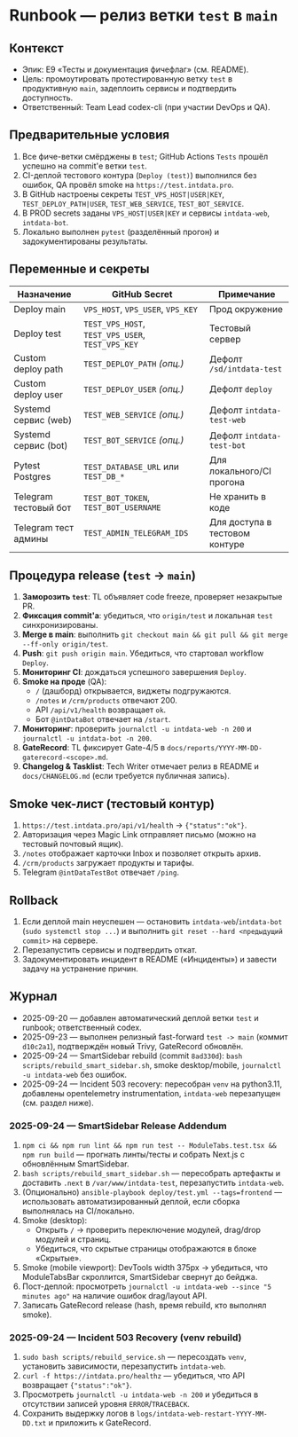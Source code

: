 # Runbook — релиз ветки `test` в `main`

## Контекст
- Эпик: E9 «Тесты и документация фичефлаг» (см. README).
- Цель: промоутировать протестированную ветку `test` в продуктивную `main`, задеплоить сервисы и подтвердить доступность.
- Ответственный: Team Lead codex-cli (при участии DevOps и QA).

## Предварительные условия
1. Все фиче-ветки смёрджены в `test`; GitHub Actions `Tests` прошёл успешно на commit'е ветки `test`.
2. CI-деплой тестового контура (`Deploy (test)`) выполнился без ошибок, QA провёл smoke на `https://test.intdata.pro`.
3. В GitHub настроены секреты `TEST_VPS_HOST|USER|KEY`, `TEST_DEPLOY_PATH|USER`, `TEST_WEB_SERVICE`, `TEST_BOT_SERVICE`.
4. В PROD secrets заданы `VPS_HOST|USER|KEY` и сервисы `intdata-web`, `intdata-bot`.
5. Локально выполнен `pytest` (разделённый прогон) и задокументированы результаты.

## Переменные и секреты
| Назначение                | GitHub Secret                    | Примечание |
|---------------------------|----------------------------------|------------|
| Deploy main               | `VPS_HOST`, `VPS_USER`, `VPS_KEY`| Прод окружение |
| Deploy test               | `TEST_VPS_HOST`, `TEST_VPS_USER`, `TEST_VPS_KEY` | Тестовый сервер |
| Custom deploy path        | `TEST_DEPLOY_PATH` *(опц.)*      | Дефолт `/sd/intdata-test` |
| Custom deploy user        | `TEST_DEPLOY_USER` *(опц.)*      | Дефолт `deploy` |
| Systemd сервис (web)      | `TEST_WEB_SERVICE` *(опц.)*      | Дефолт `intdata-test-web` |
| Systemd сервис (bot)      | `TEST_BOT_SERVICE` *(опц.)*      | Дефолт `intdata-test-bot` |
| Pytest Postgres           | `TEST_DATABASE_URL` или `TEST_DB_*` | Для локального/CI прогона |
| Telegram тестовый бот     | `TEST_BOT_TOKEN`, `TEST_BOT_USERNAME` | Не хранить в коде |
| Telegram тест админы      | `TEST_ADMIN_TELEGRAM_IDS` | Для доступа в тестовом контуре |

## Процедура release (`test` → `main`)
1. **Заморозить `test`**: TL объявляет code freeze, проверяет незакрытые PR.
2. **Фиксация commit'а**: убедиться, что `origin/test` и локальная `test` синхронизированы.
3. **Merge в main**: выполнить `git checkout main && git pull && git merge --ff-only origin/test`.
4. **Push**: `git push origin main`. Убедиться, что стартовал workflow `Deploy`.
5. **Мониторинг CI**: дождаться успешного завершения `Deploy`.
6. **Smoke на проде** (QA):
   - `/` (дашборд) открывается, виджеты подгружаются.
   - `/notes` и `/crm/products` отвечают 200.
   - API `/api/v1/health` возвращает `ok`.
   - Бот `@intDataBot` отвечает на `/start`.
7. **Мониторинг**: проверить `journalctl -u intdata-web -n 200` и `journalctl -u intdata-bot -n 200`.
8. **GateRecord**: TL фиксирует Gate-4/5 в `docs/reports/YYYY-MM-DD-gaterecord-<scope>.md`.
9. **Changelog & Tasklist**: Tech Writer отмечает релиз в README и `docs/CHANGELOG.md` (если требуется публичная запись).

## Smoke чек-лист (тестовый контур)
1. `https://test.intdata.pro/api/v1/health` → `{"status":"ok"}`.
2. Авторизация через Magic Link отправляет письмо (можно на тестовый почтовый ящик).
3. `/notes` отображает карточки Inbox и позволяет открыть архив.
4. `/crm/products` загружает продукты и тарифы.
5. Telegram `@intDataTestBot` отвечает `/ping`.

## Rollback
1. Если деплой main неуспешен — остановить `intdata-web`/`intdata-bot` (`sudo systemctl stop ...`) и выполнить `git reset --hard <предыдущий commit>` на сервере.
2. Перезапустить сервисы и подтвердить откат.
3. Задокументировать инцидент в README («Инциденты») и завести задачу на устранение причин.

## Журнал
- 2025-09-20 — добавлен автоматический деплой ветки `test` и runbook; ответственный codex.
- 2025-09-23 — выполнен релизный fast-forward `test -> main` (коммит `d10c2a1`), подтверждён новый Trivy, GateRecord обновлён.
- 2025-09-24 — SmartSidebar rebuild (commit `8ad330d`): `bash scripts/rebuild_smart_sidebar.sh`, smoke desktop/mobile, `journalctl -u intdata-web` без ошибок.
- 2025-09-24 — Incident 503 recovery: пересобран `venv` на python3.11, добавлены opentelemetry instrumentation, `intdata-web` перезапущен (см. раздел ниже).

### 2025-09-24 — SmartSidebar Release Addendum
1. `npm ci && npm run lint && npm run test -- ModuleTabs.test.tsx && npm run build` — прогнать линты/тесты и собрать Next.js с обновлённым SmartSidebar.
2. `bash scripts/rebuild_smart_sidebar.sh` — пересобрать артефакты и доставить `.next` в `/var/www/intdata-test`, перезапустить `intdata-web`.
3. (Опционально) `ansible-playbook deploy/test.yml --tags=frontend` — использовать автоматизированный деплой, если сборка выполнялась на CI/локально.
4. Smoke (desktop):
   - Открыть `/` → проверить переключение модулей, drag/drop модулей и страниц.
   - Убедиться, что скрытые страницы отображаются в блоке «Скрытые».
5. Smoke (mobile viewport): DevTools width 375px → убедиться, что ModuleTabsBar скроллится, SmartSidebar свернут до бейджа.
6. Пост-деплой: просмотреть `journalctl -u intdata-web --since "5 minutes ago"` на наличие ошибок drag/layout API.
7. Записать GateRecord release (hash, время rebuild, кто выполнял smoke).

### 2025-09-24 — Incident 503 Recovery (venv rebuild)
1. `sudo bash scripts/rebuild_service.sh` — пересоздать `venv`, установить зависимости, перезапустить `intdata-web`.
2. `curl -f https://intdata.pro/healthz` — убедиться, что API возвращает `{"status":"ok"}`.
3. Просмотреть `journalctl -u intdata-web -n 200` и убедиться в отсутствии записей уровня `ERROR`/`TRACEBACK`.
4. Сохранить выдержку логов в `logs/intdata-web-restart-YYYY-MM-DD.txt` и приложить к GateRecord.

